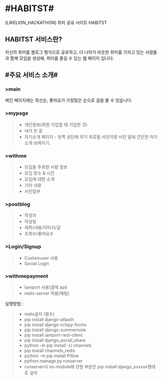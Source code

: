 #HABITST#
==========
[LIKELION_HACKATHON] 취미 공유 사이트 HABITST

HABITST 서비스란?
----------
자신의 취미를 블로그 형식으로 공유하고, 더 나아가 비슷한 취미를 가지고 있는 사람들과 함께 모임을 생성해, 취미를 즐길 수 있는 웹 페이지 입니다.

## #주요 서비스 소개#

### >main
메인 페이지에는 최신순, 좋아요가 가장많은 순으로 글을 볼 수 있습니다.

### >mypage
>- 개인정보(회원 가입할 때 기입한 것)
>- 내가 쓴 글
>- 자기소개 페이지 - 왼쪽 상단에 자기 프로필 사진이랑 사진 밑에 간단한 자기소개 보여지기.

### >withme 
>- 모임을 주최한 사람 정보
>- 모임 장소 & 시간
>- 모임에 대한 소개
>- 기타 내용
>- 사진첨부

### >postblog
>- 작성자
>- 작성일
>- 제목/내용/이미지/글
>- 조회수/좋아요수

### >Login/Signup
>- Customuser 사용
>- Social Login 

### >withmepayment
>- Iamport 사용(결제 api)
>- redis-server 적용(채팅)

실행방법 : 
>-  redis설치 (필수)
>- pip install django-allauth
>- pip install django-crispy-forms
>- pip install django-summernote
>- pip install iamport-rest-client
>- pip install django_social_share
>- python -m pip install -U channels
>- pip install channels_redis
>- python -m pip install Pillow
>- python manage.py runserver
>- runserver시 no module에 관한 부분은 pip install django_xxxxxx형태로 설치
